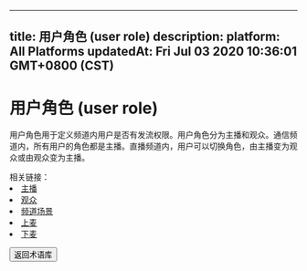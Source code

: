 
---
title: 用户角色 (user role)
description: 
platform: All Platforms
updatedAt: Fri Jul 03 2020 10:36:01 GMT+0800 (CST)
---
# 用户角色 (user role)
用户角色用于定义频道内用户是否有发流权限。用户角色分为主播和观众。通信频道内，所有用户的角色都是主播。直播频道内，用户可以切换角色，由主播变为观众或由观众变为主播。

<div class="alert info">相关链接：
    <li><a href="../../cn/Agora%20Platform/term_host.md">主播</a></li>
    <li><a href="../../cn/Agora%20Platform/term_audience.md">观众</a></li>
    <li><a href="../../cn/Agora%20Platform/channel_profile.md">频道场景</a></li>
    <li><a href="../../cn/Agora%20Platform/becoming_a_host.md">上麦</a></li>
    <li><a href="../../cn/Agora%20Platform/becoming_an_audience.md">下麦</a></li>
</div>

<a href="../../cn/Agora%20Platform/terms.md"><button>返回术语库</button></a>
